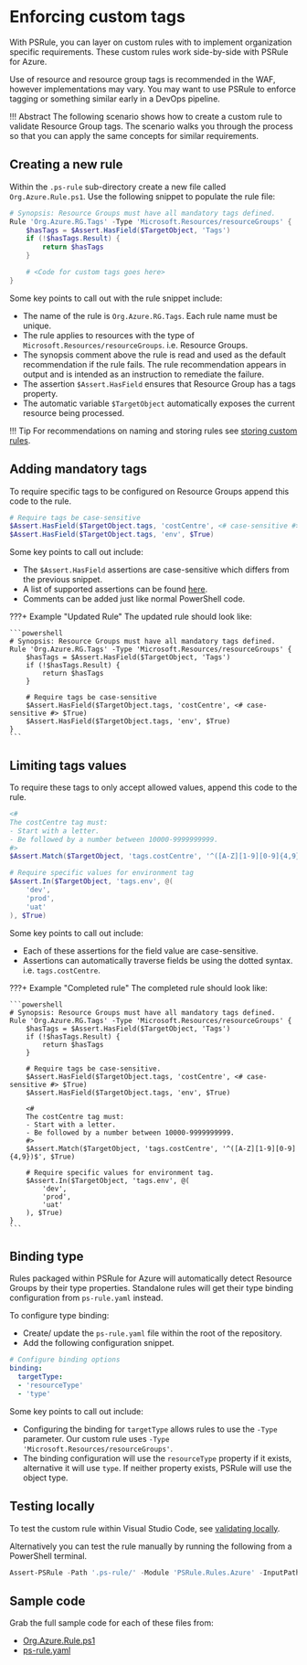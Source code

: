 # Enforcing custom tags

With PSRule, you can layer on custom rules with to implement organization specific requirements.
These custom rules work side-by-side with PSRule for Azure.

Use of resource and resource group tags is recommended in the WAF, however implementations may vary.
You may want to use PSRule to enforce tagging or something similar early in a DevOps pipeline.

!!! Abstract
    The following scenario shows how to create a custom rule to validate Resource Group tags.
    The scenario walks you through the process so that you can apply the same concepts for similar requirements.

## Creating a new rule

Within the `.ps-rule` sub-directory create a new file called `Org.Azure.Rule.ps1`.
Use the following snippet to populate the rule file:

```powershell
# Synopsis: Resource Groups must have all mandatory tags defined.
Rule 'Org.Azure.RG.Tags' -Type 'Microsoft.Resources/resourceGroups' {
    $hasTags = $Assert.HasField($TargetObject, 'Tags')
    if (!$hasTags.Result) {
        return $hasTags
    }

    # <Code for custom tags goes here>
}
```

Some key points to call out with the rule snippet include:

- The name of the rule is `Org.Azure.RG.Tags`.
  Each rule name must be unique.
- The rule applies to resources with the type of `Microsoft.Resources/resourceGroups`.
  i.e. Resource Groups.
- The synopsis comment above the rule is read and used as the default recommendation if the rule fails.
  The rule recommendation appears in output and is intended as an instruction to remediate the failure.
- The assertion `$Assert.HasField` ensures that Resource Group has a tags property.
- The automatic variable `$TargetObject` automatically exposes the current resource being processed.

!!! Tip
    For recommendations on naming and storing rules see [storing custom rules][1].

  [1]: ../index.md

## Adding mandatory tags

To require specific tags to be configured on Resource Groups append this code to the rule.

```powershell
# Require tags be case-sensitive
$Assert.HasField($TargetObject.tags, 'costCentre', <# case-sensitive #> $True)
$Assert.HasField($TargetObject.tags, 'env', $True)
```

Some key points to call out include:

- The `$Assert.HasField` assertions are case-sensitive which differs from the previous snippet.
- A list of supported assertions can be found [here][assertions].
- Comments can be added just like normal PowerShell code.

???+ Example "Updated Rule"
    The updated rule should look like:

    ```powershell
    # Synopsis: Resource Groups must have all mandatory tags defined.
    Rule 'Org.Azure.RG.Tags' -Type 'Microsoft.Resources/resourceGroups' {
        $hasTags = $Assert.HasField($TargetObject, 'Tags')
        if (!$hasTags.Result) {
            return $hasTags
        }

        # Require tags be case-sensitive
        $Assert.HasField($TargetObject.tags, 'costCentre', <# case-sensitive #> $True)
        $Assert.HasField($TargetObject.tags, 'env', $True)
    }
    ```

## Limiting tags values

To require these tags to only accept allowed values, append this code to the rule.

```powershell
<#
The costCentre tag must:
- Start with a letter.
- Be followed by a number between 10000-9999999999.
#>
$Assert.Match($TargetObject, 'tags.costCentre', '^([A-Z][1-9][0-9]{4,9})$', $True)

# Require specific values for environment tag
$Assert.In($TargetObject, 'tags.env', @(
    'dev',
    'prod',
    'uat'
), $True)
```

Some key points to call out include:

- Each of these assertions for the field value are case-sensitive.
- Assertions can automatically traverse fields be using the dotted syntax.
i.e. `tags.costCentre`.

???+ Example "Completed rule"
    The completed rule should look like:

    ```powershell
    # Synopsis: Resource Groups must have all mandatory tags defined.
    Rule 'Org.Azure.RG.Tags' -Type 'Microsoft.Resources/resourceGroups' {
        $hasTags = $Assert.HasField($TargetObject, 'Tags')
        if (!$hasTags.Result) {
            return $hasTags
        }

        # Require tags be case-sensitive.
        $Assert.HasField($TargetObject.tags, 'costCentre', <# case-sensitive #> $True)
        $Assert.HasField($TargetObject.tags, 'env', $True)

        <#
        The costCentre tag must:
        - Start with a letter.
        - Be followed by a number between 10000-9999999999.
        #>
        $Assert.Match($TargetObject, 'tags.costCentre', '^([A-Z][1-9][0-9]{4,9})$', $True)

        # Require specific values for environment tag.
        $Assert.In($TargetObject, 'tags.env', @(
            'dev',
            'prod',
            'uat'
        ), $True)
    }
    ```

## Binding type

Rules packaged within PSRule for Azure will automatically detect Resource Groups by their type properties.
Standalone rules will get their type binding configuration from `ps-rule.yaml` instead.

To configure type binding:

- Create/ update the `ps-rule.yaml` file within the root of the repository.
- Add the following configuration snippet.

```yaml
# Configure binding options
binding:
  targetType:
  - 'resourceType'
  - 'type'
```

Some key points to call out include:

- Configuring the binding for `targetType` allows rules to use the `-Type` parameter.
Our custom rule uses `-Type 'Microsoft.Resources/resourceGroups'`.
- The binding configuration will use the `resourceType` property if it exists,
alternative it will use `type`.
If neither property exists, PSRule will use the object type.

## Testing locally

To test the custom rule within Visual Studio Code, see [validating locally][3].

Alternatively you can test the rule manually by running the following from a PowerShell terminal.

```powershell
Assert-PSRule -Path '.ps-rule/' -Module 'PSRule.Rules.Azure' -InputPath . -Format File
```

  [3]: ../../validating-locally.md

## Sample code

Grab the full sample code for each of these files from:

- [Org.Azure.Rule.ps1](https://github.com/Azure/PSRule.Rules.Azure/blob/main/docs/customization/enforce-custom-tags/.ps-rule/Org.Azure.Rule.ps1)
- [ps-rule.yaml](https://github.com/Azure/PSRule.Rules.Azure/blob/main/docs/customization/enforce-custom-tags/ps-rule.yaml)

[AWAF]: https://docs.microsoft.com/en-gb/azure/architecture/framework/
[assertions]: https://microsoft.github.io/PSRule/concepts/PSRule/en-US/about_PSRule_Assert.html
